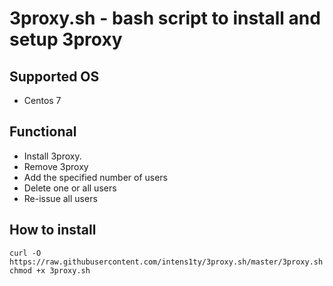 # 3proxy.sh - bash script to install and setup 3proxy

## Supported OS
* Centos 7

## Functional
* Install 3proxy.
* Remove 3proxy
* Add the specified number of users
* Delete one or all users
* Re-issue all users

## How to install

```
curl -O https://raw.githubusercontent.com/intens1ty/3proxy.sh/master/3proxy.sh
chmod +x 3proxy.sh
```
